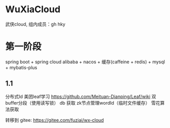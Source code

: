 # WuXiaCloud
武侠cloud,
组内成员：gh
		  hky
# 第一阶段
spring boot + spring cloud alibaba + nacos + 缓存(caffeine + redis) + mysql + mybatis-plus
## 1.1
分布式Id 美团leaf学习 https://github.com/Meituan-Dianping/Leaf/wiki
双buffer分段（使用读写锁）  db 获取
zk节点管理wordId（临时文件缓存） 雪花算法获取



转移到 gitee: https://gitee.com/fuziai/wx-cloud



